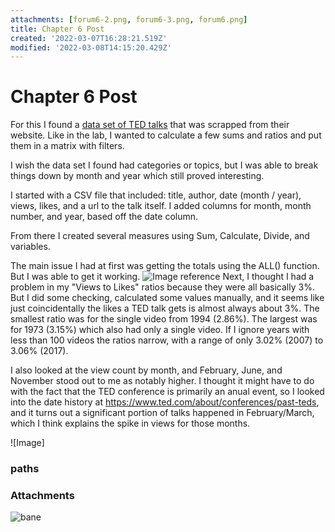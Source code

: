 ```yaml
---
attachments: [forum6-2.png, forum6-3.png, forum6.png]
title: Chapter 6 Post
created: '2022-03-07T16:28:21.519Z'
modified: '2022-03-08T14:15:20.429Z'
---
```


# Chapter 6 Post

For this I found a [data set of TED talks](https://www.kaggle.com/ashishjangra27/ted-talks) that was scrapped from their website. Like in the lab, I wanted to calculate a few sums and ratios and put them in a matrix with filters.

I wish the data set I found had categories or topics, but I was able to break things down by month and year which still proved interesting.

I started with a CSV file that included: title, author, date (month / year), views, likes, and a url to the talk itself. I added columns for month, month number, and year, based off the date column.

From there I created several measures using Sum, Calculate, Divide, and variables.

The main issue I had at first was getting the totals using the ALL() function. But I was able to get it working.
![Image reference][1]
Next, I thought I had a problem in my "Views to Likes" ratios because they were all basically 3%. But I did some checking, calculated some values manually, and it seems like just coincidentally the likes a TED talk gets is almost always about 3%. The smallest ratio was for the single video from 1994 (2.86%). The largest was for 1973 (3.15%) which also had only a single video. If I ignore years with less than 100 videos the ratios narrow, with a range of only 3.02% (2007) to 3.06% (2017).

I also looked at the view count by month, and February, June, and November stood out to me as notably higher. I thought it might have to do with the fact that the TED conference is primarily an anual event, so I looked into the date history at https://www.ted.com/about/conferences/past-teds, and it turns out a significant portion of talks happened in February/March, which I think explains the spike in views for those months.

![Image]
### paths
[1]: ./forum6.png

### Attachments
![bane](@attachment/Clipboard_2022-03-07-11-33-58.png)

